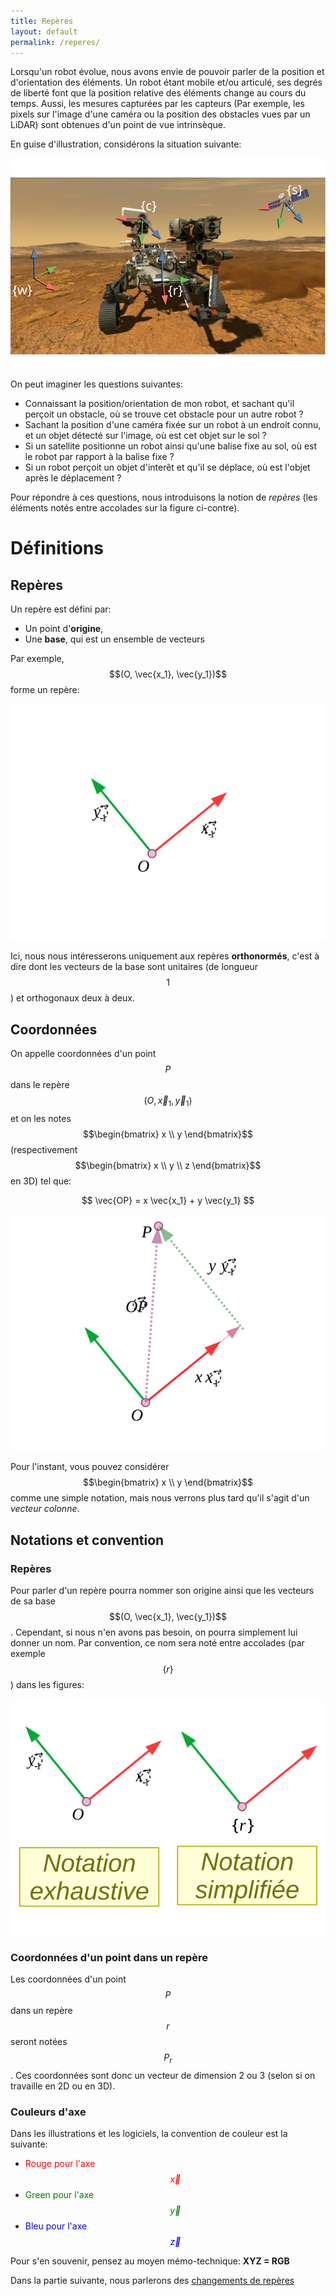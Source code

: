 ```yaml
---
title: Repères
layout: default
permalink: /reperes/
---
```


Lorsqu'un robot évolue, nous avons envie de pouvoir parler de la position et d'orientation
des éléments. Un robot étant mobile et/ou articulé, ses degrés de liberté font que la position
relative des éléments change au cours du temps. Aussi, les mesures capturées par les capteurs
(Par exemple, les pixels sur l'image d'une caméra ou la position des obstacles vues par un LiDAR)
sont obtenues d'un point de vue intrinsèque.

En guise d'illustration, considérons la situation suivante:

<div class="text-center">
    <img src="/assets/imgs/motivation.svg" />
</div>

On peut imaginer les questions suivantes:

* Connaissant la position/orientation de mon robot, et sachant qu'il perçoit un obstacle, où se trouve
cet obstacle pour un autre robot ?
* Sachant la position d'une caméra fixée sur un robot à un endroit connu, et un objet détecté sur l'image,
où est cet objet sur le sol ?
* Si un satellite positionne un robot ainsi qu'une balise fixe au sol, où est le robot par rapport à la balise
fixe ?
* Si un robot perçoit un objet d'interêt et qu'il se déplace, où est l'objet après le déplacement ?

Pour répondre à ces questions, nous introduisons la notion de *repères* (les éléments notés entre
accolades sur la figure ci-contre).

# Définitions

## Repères

Un repère est défini par:

* Un point d'**origine**,
* Une **base**, qui est un ensemble de vecteurs

Par exemple, $$(O, \vec{x_1}, \vec{y_1})$$ forme un repère:

<div class="text-center">
    <img src="/assets/imgs/repere.svg" />
</div>

Ici, nous nous intéresserons uniquement aux repères **orthonormés**, c'est à dire dont
les vecteurs de la base sont unitaires (de longueur $$1$$) et orthogonaux deux à deux.

## Coordonnées

On appelle coordonnées d'un point $$P$$ dans le repère $$(O, \vec x_1, \vec y_1)$$
et on les notes $$\begin{bmatrix} x \\ y \end{bmatrix}$$ (respectivement $$\begin{bmatrix} x \\ y \\ z \end{bmatrix}$$ en 3D) tel que:

$$
\vec{OP} = x \vec{x_1} + y \vec{y_1}
$$

<div class="text-center">
    <img src="/assets/imgs/coordonnees.svg" />
</div>

Pour l'instant, vous pouvez considérer $$\begin{bmatrix} x \\ y \end{bmatrix}$$ comme une simple notation,
mais nous verrons plus tard qu'il s'agit d'un *vecteur colonne*.

## Notations et convention

### Repères

Pour parler d'un repère pourra nommer son origine ainsi que les vecteurs de sa base $$(O, \vec{x_1}, \vec{y_1})$$.
Cependant, si nous n'en avons pas besoin, on pourra simplement lui donner un nom. Par convention, ce nom sera
noté entre accolades (par exemple $$\{r\}$$) dans les figures:

<div class="text-center">
    <img src="/assets/imgs/repere_implicite.svg" />
</div>

### Coordonnées d'un point dans un repère

Les coordonnées d'un point $$P$$ dans un repère $${r}$$ seront notées $$P_r$$. Ces coordonnées sont donc un vecteur
de dimension 2 ou 3 (selon si on travaille en 2D ou en 3D).

### Couleurs d'axe

Dans les illustrations et les logiciels, la convention de couleur est la suivante:

* <span style="color:red">Rouge pour l'axe $$\vec{x}$$</span>
* <span style="color:green">Green pour l'axe $$\vec{y}$$</span>
* <span style="color:blue">Bleu pour l'axe $$\vec{z}$$</span>

Pour s'en souvenir, pensez au moyen mémo-technique: **XYZ = RGB**

Dans la partie suivante, nous parlerons des [changements de repères](changement_reperes.md)